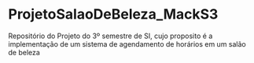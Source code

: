 # ProjetoSalaoDeBeleza_MackS3
Repositório do Projeto do 3º semestre de SI, cujo proposito é a implementação de um sistema de agendamento de horários em um salão de beleza
